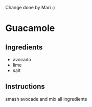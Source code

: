 Change done by Mari :) 
# Guacamole 
## Ingredients
* avocado
* lime
* salt
## Instructions
smash avocade and mix all ingredients
